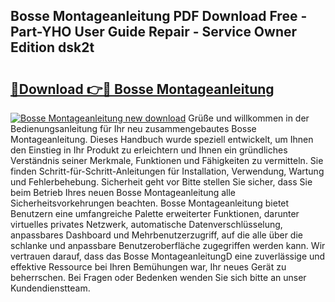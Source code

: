 ## Bosse Montageanleitung PDF Download Free - Part-YHO User Guide Repair - Service Owner Edition dsk2t

# <h2><a href="http://df6sp6.blite.top/?on=Bosse+Montageanleitung">🔗Download 👉🔴 Bosse Montageanleitung</a></h2>

[![Bosse Montageanleitung new download](https://i.imgur.com/lujVjoI.png)](http://df6sp6.blite.top/?on=Bosse+Montageanleitung)
Grüße und willkommen in der Bedienungsanleitung für Ihr neu zusammengebautes Bosse Montageanleitung. Dieses Handbuch wurde speziell entwickelt, um Ihnen den Einstieg in Ihr Produkt zu erleichtern und Ihnen ein gründliches Verständnis seiner Merkmale, Funktionen und Fähigkeiten zu vermitteln. Sie finden Schritt-für-Schritt-Anleitungen für Installation, Verwendung, Wartung und Fehlerbehebung. Sicherheit geht vor Bitte stellen Sie sicher, dass Sie beim Betrieb Ihres neuen Bosse Montageanleitung alle Sicherheitsvorkehrungen beachten. Bosse Montageanleitung bietet Benutzern eine umfangreiche Palette erweiterter Funktionen, darunter virtuelles privates Netzwerk, automatische Datenverschlüsselung, anpassbares Dashboard und Mehrbenutzerzugriff, auf die alle über die schlanke und anpassbare Benutzeroberfläche zugegriffen werden kann. Wir vertrauen darauf, dass das Bosse MontageanleitungD eine zuverlässige und effektive Ressource bei Ihren Bemühungen war, Ihr neues Gerät zu beherrschen. Bei Fragen oder Bedenken wenden Sie sich bitte an unser Kundendienstteam.
